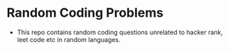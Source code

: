 # Random Coding Problems

- This repo contains random coding questions unrelated to hacker rank, leet code etc in random languages.